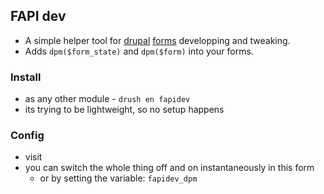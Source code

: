 ## FAPI dev
* A simple helper tool for [drupal](http://drupal.org) [forms](http://api.drupal.org/api/drupal/includes%21form.inc/group/form_api/7) developping and tweaking.
* Adds `dpm($form_state)`  and `dpm($form)` into your forms.

### Install
* as any other module - `drush en fapidev`
* its trying to be lightweight, so no setup happens

### Config
* visit
* you can switch the whole thing off and on instantaneously in this form
  * or by setting the variable: `fapidev_dpm`
